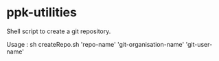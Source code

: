 # ppk-utilities

Shell script to create a git repository.

Usage :
sh createRepo.sh 'repo-name' 'git-organisation-name' 'git-user-name'

